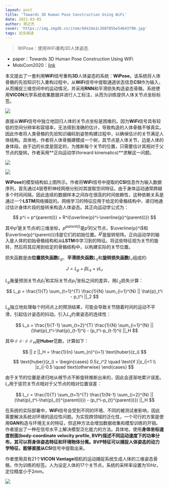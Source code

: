 ```yaml
---
layout: post
title: 'Towards 3D Human Pose Construction Using WiFi'
date: 2021-03-05
author: 郑之杰
cover: 'https://img.imgdb.cn/item/6042de1c360785be54643790.jpg'
tags: 论文阅读
---
```


> WiPose：使用WiFi重构3D人体姿态.

- paper：Towards 3D Human Pose Construction Using WiFi
- MobiCom2020：[link](https://dl.acm.org/doi/abs/10.1145/3372224.3380900)

本文提出了一套利用**WiFi**信号重构**3D**人体姿态的系统：**WiPose**。该系统将人体骨骼的先验知识引入重构过程中，从**WiFi**信号中提取通道状态信息**CSI**作为输入，从而捕捉三维空间中的运动情况，并采用**RNN**和平滑损失构造姿态骨骼。系统使用**VICON**光学系统收集数据并进行人工标注，从而为训练提供人体关节点坐标标签。

![](https://img.imgdb.cn/item/604195a8360785be54b2ded6.jpg)

直接从**WiFi**信号中独立地回归人体的关节点坐标是困难的。因为**WiFi**信号具有较低的空间分辨率和容错率，无法得到准确的估计，导致构造的人体骨骼不够真实。因此作者将人类骨骼的先验知识编码到姿势构建过程中，以确保估计的关节满足人体结构。具体地，作者将人体骨骼建模成一个树，其节点是人体关节，边是人体的身体段。由于边的长度是固定的，为推断每个关节的位置，只需要估计其相对于父节点的旋转。作者采用**正向运动学(forward kinematics)**求解这一问题。

![](https://img.imgdb.cn/item/6042dbc1360785be54635a3a.jpg)

![](https://img.imgdb.cn/item/6042ddc6360785be546419a6.jpg)

**WiPose**的模型结构如上图所示。作者将**WiFi**信号中提取的**CSI**信息作为输入数据序列，首先通过$4$层卷积神经网络分别对其提取空间特征。由于身体运动通常跨越多个时间间隔，因此连续的数据样本之间存在很高的时间依赖性，这种依赖关系是通过一个**LSTM**网络捕捉的。网络学习的特征应用于给定的骨骼结构中，递归地通过估计身体片段的旋转来构造人体姿态。其正向运动学公式为：

$$ p^i = p^{parent(i)} + R^i(\overline{p}^i-\overline{p}^{parent(i)}) $$

其中$p^i$是关节点$i$的三维坐标，$p^{parent(i)}$是$p^i$的父节点，$\overline{p}^i$和$\overline{p}^{parent(i)}$是它们的初始位置。$R^i$是旋转矩阵。正向运动学的输入是人体的初始骨骼结构和从**LSTM**中学习到的特征。将这些特征视为关节的旋转，然后将其应用到给定的骨骼结构中，以构建实际的关节位置。

损失函数是由**位置损失函数**$L_p$、**平滑损失函数**$L_s$和**旋转损失函数**$L_r$组成的:

$$ J = L_p + \beta L_s + \gamma L_r $$

$L_p$衡量预测关节点$\hat{p}_t^i$和实际关节点$p_t^i$坐标之间的差异，用$L_2$损失计算：

$$ L_p = \frac{1}{T} \sum_{t=1}^{T} \frac{1}{N} \sum_{i=1}^{N} || \hat{p}_t^i - p_t^i ||_2 $$

$L_p$独立地处理每个时间点上的预测结果，可能会导致关节随着时间的运动不平滑，引起估计姿态的抖动。引入$L_s$约束姿态的连续性：

$$ L_s = \frac{1}{T-1} \sum_{t=2}^{T} \frac{1}{N} \sum_{i=1}^{N} || (\hat{p}_t^i-\hat{p}_{t-1}^i) - (p_t^i-p_{t-1}^i) ||_H $$

其中$\|\| \cdot \|\| _H$是**Huber**范数，计算如下：

$$ || z ||_H = \frac{1}{n} \sum_{n}^{i=1} \text{huber}(z_i) $$

$$ \text{huber}(z_i) = \begin{cases} 0.5z_i^2 \quad \text{if }|z_i|<1 \\ |z_i|-0.5 \quad \text{otherwise} \end{cases} $$

由于关节的位置是递归地从根节点不断旋转推断出来的，因此会逐渐地累计误差。$L_r$用于惩罚关节点相对于父节点的相对位置误差：

$$ L_r = \frac{1}{T} \sum_{t=1}^{T} \frac{1}{N-1} \sum_{i=2}^{N} || (\hat{p}_t^i-\hat{p}_{t}^{parent(i)}) - (p_t^i-p_{t}^{parent(i)}) ||_H $$

在系统的实际部署中，**WiFi**信号会受到不同的环境、不同的被测试者影响，因此需要解决系统对环境的适应性问题。为实现跨领域的泛化性，一个可行的方案是使用**GAN**构造与环境无关的特征，但这种方法会增加数据收集和模型训练的开销。作者提出了一种在信号水平上解决模型泛化能力的方法。具体地，使用**身体坐标速度剖面(body-coordinate velocity profile, BVP)**描述不同运动速度下的功率分布，其可以将身体姿态特征和环境物体分离。**BVP**特征可以捕捉人体姿态的动力学特征，能够直接从**CSI**信号中提取出来。

作者使用具有$21$个**VICON Vantage**相机的运动捕捉系统生成人体的三维姿态骨骼，作为训练的标签。人为设定人体的$17$个关节点，系统的采样率设置为$10 Hz$，定位精度小于$2mm$。

![](https://img.imgdb.cn/item/6042f59a360785be546fb1e0.jpg)


